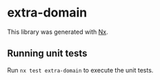 # extra-domain

This library was generated with [Nx](https://nx.dev).

## Running unit tests

Run `nx test extra-domain` to execute the unit tests.
